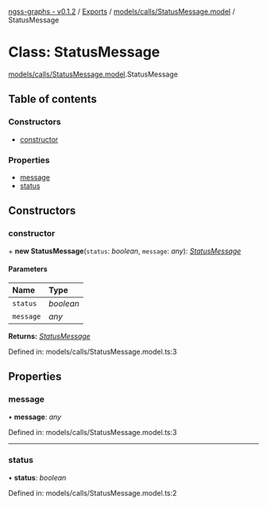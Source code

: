 [ngss-graphs - v0.1.2](../README.md) / [Exports](../modules.md) / [models/calls/StatusMessage.model](../modules/models_calls_statusmessage_model.md) / StatusMessage

# Class: StatusMessage

[models/calls/StatusMessage.model](../modules/models_calls_statusmessage_model.md).StatusMessage

## Table of contents

### Constructors

- [constructor](models_calls_statusmessage_model.statusmessage.md#constructor)

### Properties

- [message](models_calls_statusmessage_model.statusmessage.md#message)
- [status](models_calls_statusmessage_model.statusmessage.md#status)

## Constructors

### constructor

\+ **new StatusMessage**(`status`: *boolean*, `message`: *any*): [*StatusMessage*](models_calls_statusmessage_model.statusmessage.md)

#### Parameters

| Name | Type |
| :------ | :------ |
| `status` | *boolean* |
| `message` | *any* |

**Returns:** [*StatusMessage*](models_calls_statusmessage_model.statusmessage.md)

Defined in: models/calls/StatusMessage.model.ts:3

## Properties

### message

• **message**: *any*

Defined in: models/calls/StatusMessage.model.ts:3

___

### status

• **status**: *boolean*

Defined in: models/calls/StatusMessage.model.ts:2
